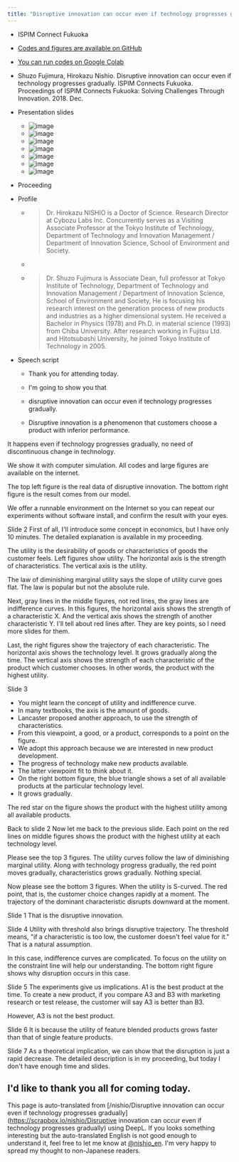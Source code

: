 ```yaml
---
title: "Disruptive innovation can occur even if technology progresses gradually"
---
```


- ISPIM Connect Fukuoka
- [Codes and figures are available on GitHub](https://github.com/nishio/mot)
- [You can run codes on Google Colab](https://colab.research.google.com/github/nishio/mot/blob/master/DisruptiveInnovation.ipynb)
- Shuzo Fujimura, Hirokazu Nishio. Disruptive innovation can occur even if technology progresses gradually. ISPIM Connects Fukuoka. Proceedings of ISPIM Connects Fukuoka: Solving Challenges Through Innovation. 2018. Dec.


- Presentation slides
    - ![image](https://gyazo.com/38ab508876bdee6bb7d2f5f94ae3147c/thumb/1000)
    - ![image](https://gyazo.com/8e90beb4071284ddd9423fb9eabe3b71/thumb/1000)
    - ![image](https://gyazo.com/ea911b8b893c16548ecb1b3bf4018c80/thumb/1000)
    - ![image](https://gyazo.com/2f82ab7304dcd51a0de1b7a9eaccc93b/thumb/1000)
    - ![image](https://gyazo.com/ea1634126f80004d54a3f30ec6b4a0f6/thumb/1000)
    - ![image](https://gyazo.com/002e2fdebd8d7713e38baba4b718e80d/thumb/1000)
    - ![image](https://gyazo.com/f142a409e0bdddc1b39a3a04ed24e0d0/thumb/1000)



- Proceeding

- Profile
    - > Dr. Hirokazu NISHIO is a Doctor of Science. Research Director at Cybozu Labs Inc. Concurrently serves as a Visiting Associate Professor at the Tokyo Institute of Technology, Department of Technology and Innovation Management / Department of Innovation Science, School of Environment and Society.
    - >
    - >  Dr. Shuzo Fujimura is Associate Dean, full professor at Tokyo Institute of Technology, Department of Technology and Innovation Management / Department of Innovation Science, School of Environment and Society, He is focusing his research interest on the generation process of new products and industries as a higher dimensional system. He received a Bachelor in Physics (1978) and Ph.D. in material science (1993) from Chiba University. After research working in Fujitsu Ltd. and Hitotsubashi University, he joined Tokyo Institute of Technology in 2005.


- Speech script
    - Thank you for attending today.
    - I'm going to show you that
    - disruptive innovation can occur even if technology progresses gradually.

    - Disruptive innovation is a phenomenon that customers choose a product with inferior performance.

It happens even if technology progresses gradually, no need of discontinuous change in technology.

We show it with computer simulation. All codes and large figures are available on the internet.

The top left figure is the real data of disruptive innovation.
The bottom right figure is the result comes from our model.

We offer a runnable environment on the Internet so you can repeat our experiments without software install, and confirm the result with your eyes.

Slide 2
First of all, I'll introduce some concept in economics, but I have only 10 minutes. The detailed explanation is available in my proceeding.

The utility is the desirability of goods or characteristics of goods the customer feels.
Left figures show utility. The horizontal axis is the strength of characteristics. The vertical axis is the utility.

The law of diminishing marginal utility says the slope of utility curve goes flat.
The law is popular but not the absolute rule.

Next, gray lines in the middle figures, not red lines, the gray lines are indifference curves.
In this figures, the horizontal axis shows the strength of a characteristic X.
And the vertical axis shows the strength of another characteristic Y.
I'll tell about red lines  after. They are key points, so I need more slides for them.

Last, the right figures show the trajectory of each characteristic.
The horizontal axis shows the technology level. It grows gradually along the time.
The vertical axis shows the strength of each characteristic of the product which customer chooses.
In other words, the product with the highest utility.

Slide 3
- You might learn the concept of utility and indifference curve.
- In many textbooks, the axis is the amount of goods.
- Lancaster proposed another approach, to use the strength of characteristics.
- From this viewpoint, a good, or a product, corresponds to a point on the figure.
- We adopt this approach because we are interested in new product development.
- The progress of technology make new products available.
- The latter viewpoint fit to think about it.
- On the right bottom figure, the blue triangle shows a set of all available products at the particular technology level.
- It grows gradually.

The red star on the figure shows the product with the highest utility among all available products.

Back to slide 2
Now let me back to the previous slide.
Each point on the red lines on middle figures shows the product with the highest utility at each technology level.

Please see the top 3 figures.
The utility curves follow the law of diminishing marginal utility.
Along with technology progress gradually, the red point moves gradually, characteristics grows gradually. Nothing special.

Now please see the bottom 3 figures.
When the utility is S-curved.
The red point, that is, the customer choice changes rapidly at a moment.
The trajectory of the dominant characteristic disrupts downward at the moment.

Slide 1
That is the disruptive innovation.

Slide 4
Utility with threshold also brings disruptive trajectory.
The threshold means, "if a characteristic is too low, the customer doesn't feel value for it." That is a natural assumption.

In this case, indifference curves are complicated. To focus on the utility on the constraint line will help our understanding.
The bottom right figure shows why disruption occurs in this case.

Slide 5
The experiments give us implications. A1 is the best product at the time.
To create a new product, if you compare A3 and B3 with marketing research or test release, the customer will say A3 is better than B3.

However, A3 is not the best product.

Slide 6
It is because the utility of feature blended products grows faster than that of single feature products.

Slide 7
As a theoretical implication, we can show that the disruption is just a rapid decrease. The detailed description is in my proceeding, but today I don't have enough time and slides.

I'd like to thank you all for coming today.
---
This page is auto-translated from [/nishio/Disruptive innovation can occur even if technology progresses gradually](https://scrapbox.io/nishio/Disruptive innovation can occur even if technology progresses gradually) using DeepL. If you looks something interesting but the auto-translated English is not good enough to understand it, feel free to let me know at [@nishio_en](https://twitter.com/nishio_en). I'm very happy to spread my thought to non-Japanese readers.
